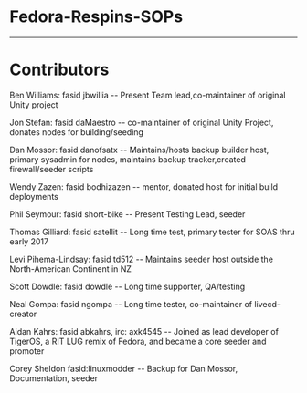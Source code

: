# Fedora-Respins-SOPs
-----------

# Contributors

Ben Williams: fasid jbwillia -- Present Team lead,co-maintainer of original Unity project

Jon Stefan: fasid daMaestro -- co-maintainer of original Unity Project, donates nodes for building/seeding

Dan Mossor: fasid danofsatx -- Maintains/hosts backup builder host, primary sysadmin for nodes, maintains backup tracker,created firewall/seeder scripts

Wendy Zazen: fasid bodhizazen -- mentor, donated host for initial build deployments

Phil Seymour: fasid short-bike -- Present Testing Lead, seeder

Thomas Gilliard: fasid satellit -- Long time test, primary tester for SOAS thru early 2017

Levi Pihema-Lindsay: fasid td512 -- Maintains seeder host outside the North-American Continent in NZ

Scott Dowdle: fasid dowdle -- Long time supporter, QA/testing

Neal Gompa: fasid ngompa  -- Long time tester, co-maintainer of livecd-creator

Aidan Kahrs: fasid abkahrs, irc: axk4545  -- Joined as lead developer of TigerOS, a RIT LUG remix of Fedora, and became a core seeder and promoter

Corey Sheldon fasid:linuxmodder -- Backup for Dan Mossor, Documentation, seeder
